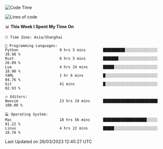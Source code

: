 <!--START_SECTION:waka-->
![Code Time](http://img.shields.io/badge/Code%20Time-1%2C260%20hrs%2020%20mins-blue)

![Lines of code](https://img.shields.io/badge/From%20Hello%20World%20I%27ve%20Written-107.1%20thousand%20lines%20of%20code-blue)

📊 **This Week I Spent My Time On** 

```text
🕑︎ Time Zone: Asia/Shanghai

💬 Programming Languages: 
Python                   9 hrs 5 mins        ██████████░░░░░░░░░░░░░░░   38.98 % 
Rust                     6 hrs 5 mins        ███████░░░░░░░░░░░░░░░░░░   26.09 % 
Lua                      4 hrs 24 mins       █████░░░░░░░░░░░░░░░░░░░░   18.90 % 
YAML                     1 hr 6 mins         █░░░░░░░░░░░░░░░░░░░░░░░░   04.76 % 
Git                      41 mins             █░░░░░░░░░░░░░░░░░░░░░░░░   02.93 % 

🔥 Editors: 
Neovim                   23 hrs 19 mins      █████████████████████████   100.00 % 

💻 Operating System: 
Mac                      18 hrs 56 mins      ████████████████████░░░░░   81.22 % 
Linux                    4 hrs 22 mins       █████░░░░░░░░░░░░░░░░░░░░   18.78 % 
```


 Last Updated on 28/03/2023 12:45:27 UTC
<!--END_SECTION:waka-->
